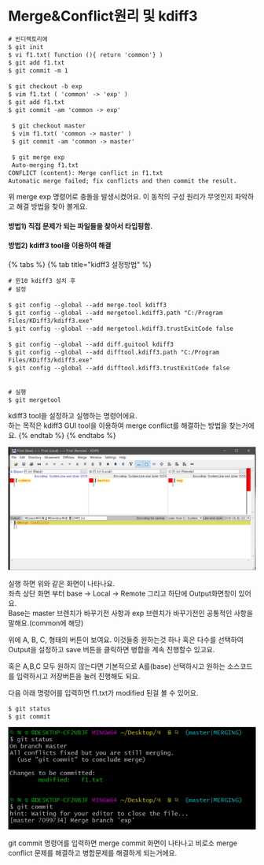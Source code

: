 # Merge&Conflict원리 및 kdiff3

```text
# 빈디렉토리에
$ git init 
$ vi f1.txt( function (){ return 'common'} )
$ git add f1.txt 
$ git commit -m 1

$ git checkout -b exp
$ vim f1.txt ( 'common' -> 'exp' ) 
$ git add f1.txt 
$ git commit -am 'common -> exp' 

 $ git checkout master 
 $ vim f1.txt( 'common -> master' ) 
 $ git commit -am 'common -> master' 
 
 $ git merge exp 
 Auto-merging f1.txt
CONFLICT (content): Merge conflict in f1.txt
Automatic merge failed; fix conflicts and then commit the result.
```

 위 merge exp 명령어로 충돌을 발생시켰어요. 이 동작의 구성 원리가 무엇인지 파악하고 해결 방법을 찾아 볼게요. 

#### 방법1\) 직접 문제가 되는 파일들을 찾아서 타입핑함. 

#### 방법2\) kdiff3 tool을 이용하여 해결 

{% tabs %}
{% tab title="kidff3 설정방법" %}
```text
# 윈10 kdiff3 설치 후
# 설정 

$ git config --global --add merge.tool kdiff3
$ git config --global --add mergetool.kdiff3.path "C:/Program Files/KDiff3/kdiff3.exe"
$ git config --global --add mergetool.kdiff3.trustExitCode false

$ git config --global --add diff.guitool kdiff3
$ git config --global --add difftool.kdiff3.path "C:/Program Files/KDiff3/kdiff3.exe"
$ git config --global --add difftool.kdiff3.trustExitCode false


# 실행 
$ git mergetool
```

kdiff3 tool을 설정하고 실행하는 명령어에요.   
하는 목적은 kdiff3 GUI tool을 이용하여 merge conflict를 해결하는 방법을 찾는거에요. 
{% endtab %}
{% endtabs %}

![](../../.gitbook/assets/image%20%28299%29.png)

실행 하면 위와 같은 화면이 나타나요.   
좌측 상단 화면 부터 base -&gt; Local -&gt; Remote 그리고 하단에 Output화면창이 있어요.   
Base는 master 브렌치가 바꾸기전 사항과 exp 브렌치가 바꾸기전인 공통적인 사항을 말해요.\(common에 해당\)  
  
위에 A, B, C, 형태의 버튼이 보여요. 이것들중 원하는것 하나 혹은 다수를 선택하여 Output을 설정하고 save 버튼을 클릭하면 병합을 계속 진행할수 있고요.   
  
혹은 A,B,C 모두 원하지 않는다면 기본적으로 A를\(base\) 선택하시고 원하는 소스코드를 입력하시고 저장버튼을 눌러 진행해도 되요.   
  
다음 아래 명령어를 입력하면 f1.txt가 modified 된걸 볼 수 있어요. 

```text
$ git status 
$ git commit 
```

![](../../.gitbook/assets/image%20%28301%29.png)

git commit 명령어를 입력하면 merge commit 화면이 나타나고 비로소 merge conflict 문제를 해결하고 병합문제를 해결하게 되는거에요. 









